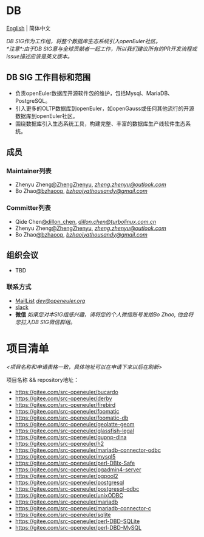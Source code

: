 # DB
[English](./README.md) | 简体中文

*DB SIG作为工作组，将整个数据库生态系统引入openEuler社区。*<br>
*\*注意\*:由于DB SIG意与全球贡献者一起工作，所以我们建议所有的PR开发流程或issue描述应该是英文版本。*<br>


## DB SIG 工作目标和范围
- 负责openEuler数据库开源软件包的维护，包括Mysql、MariaDB、PostgreSQL。
- 引入更多的OLTP数据库到openEuler，如openGauss或任何其他流行的开源数据库到openEuler社区。
- 围绕数据库引入生态系统工具，构建完整、丰富的数据库生产线软件生态系统。


## 成员

### Maintainer列表
- Zhenyu Zheng[@ZhengZhenyu](https://gitee.com/ZhengZhenyu), *zheng.zhenyu@outlook.com*
- Bo Zhao[@bzhaoop](https://gitee.com/bzhaoop), *bzhaojyathousandy@gmail.com*

### Committer列表
- Qide Chen[@dillon_chen](https://gitee.com/dillon_chen), *dillon.chen@turbolinux.com.cn*
- Zhenyu Zheng[@ZhengZhenyu](https://gitee.com/ZhengZhenyu), *zheng.zhenyu@outlook.com*
- Bo Zhao[@bzhaoop](https://gitee.com/bzhaoop), *bzhaojyathousandy@gmail.com*


## 组织会议
- TBD

### 联系方式
- [MailList](dev@openeuler.org) *dev@openeuler.org*
- [slack](https://join.slack.com/t/slack-jma9373/shared_invite/zt-o66x6a3a-HY4Cwjc49XPxc9aN_FHOdg)
- **微信** *如果您对本SIG组感兴趣，请将您的个人微信账号发给Bo Zhao, 他会将您拉入DB SIG微信群组。*

# 项目清单

*<项目名称和申请表格一致，具体地址可以在申请下来以后在刷新>*

项目名称 && repository地址：
- https://gitee.com/src-openeuler/bucardo
- https://gitee.com/src-openeuler/derby
- https://gitee.com/src-openeuler/firebird
- https://gitee.com/src-openeuler/foomatic
- https://gitee.com/src-openeuler/foomatic-db
- https://gitee.com/src-openeuler/geolatte-geom
- https://gitee.com/src-openeuler/glassfish-legal
- https://gitee.com/src-openeuler/gupnp-dlna
- https://gitee.com/src-openeuler/h2
- https://gitee.com/src-openeuler/mariadb-connector-odbc
- https://gitee.com/src-openeuler/mysql5
- https://gitee.com/src-openeuler/perl-DBIx-Safe
- https://gitee.com/src-openeuler/pgadmin4-server
- https://gitee.com/src-openeuler/pgpool2
- https://gitee.com/src-openeuler/postgresql
- https://gitee.com/src-openeuler/postgresql-odbc
- https://gitee.com/src-openeuler/unixODBC
- https://gitee.com/src-openeuler/mariadb
- https://gitee.com/src-openeuler/mariadb-connector-c
- https://gitee.com/src-openeuler/sqlite
- https://gitee.com/src-openeuler/perl-DBD-SQLite
- https://gitee.com/src-openeuler/perl-DBD-MySQL
